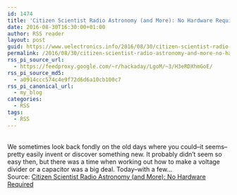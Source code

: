 ```yaml
---
id: 1474
title: 'Citizen Scientist Radio Astronomy (and More): No Hardware Required'
date: 2016-08-30T16:30:00+01:00
author: RSS reader
layout: post
guid: https://www.uelectronics.info/2016/08/30/citizen-scientist-radio-astronomy-and-more-no-hardware-required/
permalink: /2016/08/30/citizen-scientist-radio-astronomy-and-more-no-hardware-required/
rss_pi_source_url:
  - https://feedproxy.google.com/~r/hackaday/LgoM/~3/H3eRDXhmGoE/
rss_pi_source_md5:
  - a0914ccc574c4e9f72d6d6a10cb100c7
rss_pi_canonical_url:
  - my_blog
categories:
  - RSS
tags:
  - RSS
---
```

&#013;  
We sometimes look back fondly on the old days where you could–it seems–pretty easily invent or discover something new. It probably didn’t seem so easy then, but there was a time when working out how to make a voltage divider or a capacitor was a big deal. Today–with a few…&#013;  
Source: <a href="https://feedproxy.google.com/~r/hackaday/LgoM/~3/H3eRDXhmGoE/" target="_blank">Citizen Scientist Radio Astronomy (and More): No Hardware Required</a>